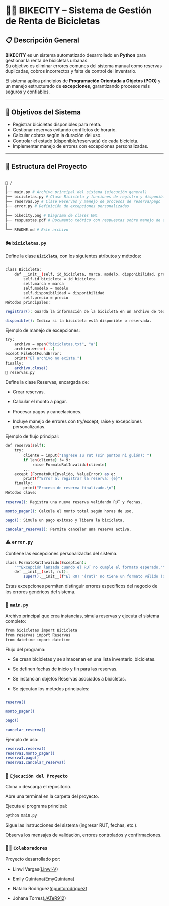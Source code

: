 # 🚴‍♂️ BIKECITY – Sistema de Gestión de Renta de Bicicletas

## 📋 Descripción General

**BIKECITY** es un sistema automatizado desarrollado en **Python** para gestionar la renta de bicicletas urbanas.  
Su objetivo es eliminar errores comunes del sistema manual como reservas duplicadas, cobros incorrectos y falta de control del inventario.

El sistema aplica principios de **Programación Orientada a Objetos (POO)** y un manejo estructurado de **excepciones**, garantizando procesos más seguros y confiables.

---

## 🎯 Objetivos del Sistema

- Registrar bicicletas disponibles para renta.  
- Gestionar reservas evitando conflictos de horario.  
- Calcular cobros según la duración del uso.  
- Controlar el estado (disponible/reservada) de cada bicicleta.  
- Implementar manejo de errores con excepciones personalizadas.  

---

## 🧩 Estructura del Proyecto

```bash

📁 /
│
├── main.py # Archivo principal del sistema (ejecución general)
├── bicicletas.py # Clase Bicicleta y funciones de registro y disponibilidad
├── reservas.py # Clase Reservas y manejo de procesos de reserva/pago
├── error.py # Definición de excepciones personalizadas
│
├── bikecity.png # Diagrama de clases UML
├── respuestas.pdf # Documento teórico con respuestas sobre manejo de excepciones
│
└── README.md # Este archivo
```


### 🏍️ `bicicletas.py`

Define la clase **`Bicicleta`**, con los siguientes atributos y métodos:

```bash

class Bicicleta:
    def __init__(self, id_bicicleta, marca, modelo, disponibilidad, precio):
        self.id_bicicleta = id_bicicleta
        self.marca = marca
        self.modelo = modelo
        self.disponibilidad = disponibilidad
        self.precio = precio
Métodos principales:

registrar(): Guarda la información de la bicicleta en un archivo de texto (bicicletas.txt), usando try/except/finally para manejar errores de archivo.

disponible(): Indica si la bicicleta está disponible o reservada.
```

Ejemplo de manejo de excepciones:

```bash
try:
    archivo = open("bicicletas.txt", "a")
    archivo.write(...)
except FileNotFoundError:
    print("El archivo no existe.")
finally:
    archivo.close()
📅 reservas.py
```
Define la clase Reservas, encargada de:

* Crear reservas.

* Calcular el monto a pagar.

* Procesar pagos y cancelaciones.

* Incluye manejo de errores con try/except, raise y excepciones personalizadas.

Ejemplo de flujo principal:

```bash
def reserva(self):
    try:
        cliente = input("Ingrese su rut (sin puntos ni guión): ")
        if len(cliente) != 9:
            raise FormatoRutInvalido(cliente)
        ...
    except (FormatoRutInvalido, ValueError) as e:
        print(f"Error al registrar la reserva: {e}")
    finally:
        print("Proceso de reserva finalizado.\n")
Métodos clave:

reserva(): Registra una nueva reserva validando RUT y fechas.

monto_pagar(): Calcula el monto total según horas de uso.

pago(): Simula un pago exitoso y libera la bicicleta.

cancelar_reserva(): Permite cancelar una reserva activa.
```

### ⚠️ `error.py`

Contiene las excepciones personalizadas del sistema.

```bash
class FormatoRutInvalido(Exception):
    """Excepción lanzada cuando el RUT no cumple el formato esperado."""
    def __init__(self, rut):
        super().__init__(f"El RUT '{rut}' no tiene un formato válido (debe tener 9 caracteres).")
```
Estas excepciones permiten distinguir errores específicos del negocio de los errores genéricos del sistema.

### 🚀 `main.py`

Archivo principal que crea instancias, simula reservas y ejecuta el sistema completo:

```bash
from bicicletas import Bicicleta
from reservas import Reservas    
from datetime import datetime
```
Flujo del programa:

* Se crean bicicletas y se almacenan en una lista inventario_bicicletas.

* Se definen fechas de inicio y fin para las reservas.

* Se instancian objetos Reservas asociados a bicicletas.

* Se ejecutan los métodos principales:

```bash

reserva()

monto_pagar()

pago()

cancelar_reserva()
```

Ejemplo de uso:

```bash
reserva1.reserva()
reserva1.monto_pagar()
reserva1.pago()
reserva1.cancelar_reserva()
```

### 🧪 `Ejecución del Proyecto`

Clona o descarga el repositorio.

Abre una terminal en la carpeta del proyecto.

Ejecuta el programa principal:

```bash
python main.py
```
Sigue las instrucciones del sistema (ingresar RUT, fechas, etc.).

Observa los mensajes de validación, errores controlados y confirmaciones.

### 👨‍💻 `Colaboradores`

Proyecto desarrollado por:

* Linwi Vargas([Linwi-V](https://github.com/Linwi-V))

* Emily Quintana([EmyQuintana](https://github.com/EmyQuintana))

* Natalia Rodriguez([npuntorodriguez](https://github.com/npuntorodriguez))

* Johana Torres([JATeR912](https://github.com/JATeR912))
